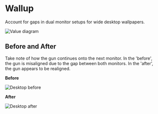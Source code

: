 # Wallup

Account for gaps in dual monitor setups for wide desktop wallpapers.

![Value diagram](https://i.imgur.com/BvmaMhn.jpg)

## Before and After

Take note of how the gun continues onto the next monitor. In the 'before', the gun is misaligned due to the gap between both monitors. In the 'after', the gun appears to be realigned.

**Before**

![Desktop before](https://i.imgur.com/H4gjOvZ.jpg)

**After**

![ Desktop after](https://i.imgur.com/JaYpdiS.jpg)
